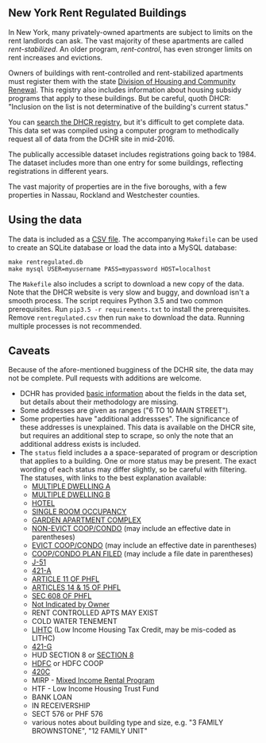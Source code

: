New York Rent Regulated Buildings 
---------------------------------

In New York, many privately-owned apartments are subject to limits on the rent landlords can ask. The vast majority of these apartments are called *rent-stabilized*. An older program, *rent-control*, has even stronger limits on rent increases and evictions.

Owners of buildings with rent-controlled and rent-stabilized apartments must register them with the state [Division of Housing and Community Renewal](http://www.nyshcr.org). This registry also includes information about housing subsidy programs that apply to these buildings. But be careful, quoth DHCR: "Inclusion on the list is not determinative of the building's current status."

You can [search the DHCR registry](https://apps.hcr.ny.gov/BuildingSearch/), but it's difficult to get complete data. This data set was compiled using a computer program to methodically request all of data from the DCHR site in mid-2016.

The publically accessible dataset includes registrations going back to 1984. The dataset includes more than one entry for some buildings, reflecting registrations in different years.

The vast majority of properties are in the five boroughs, with a few properties in Nassau, Rockland and Westchester counties.

## Using the data

The data is included as a [CSV file](rentregulated.csv). The accompanying `Makefile` can be used to create an SQLite database or load the data into a MySQL database:
```
make rentregulated.db
make mysql USER=myusername PASS=mypassword HOST=localhost
```

The `Makefile` also includes a script to download a new copy of the data. Note that the DHCR website is very slow and buggy, and download isn't a smooth process. The script requires Python 3.5 and two common prerequisites. Run `pip3.5 -r requirements.txt` to install the prerequisites. Remove `rentregulated.csv` then run `make` to download the data. Running multiple processes is not recommended.

## Caveats

Because of the afore-mentioned bugginess of the DCHR site, the data may not be complete. Pull requests with additions are welcome.

* DCHR has provided [basic information](https://apps.hcr.ny.gov/buildingsearch/popup.aspx) about the fields in the data set, but details about their methodology are missing.
* Some addresses are given as ranges ("6 TO 10 MAIN STREET").
* Some properties have "additional addressses". The significance of these addresses is unexplained. This data is available on the DHCR site, but requires an additional step to scrape, so only the note that an additional address exists is included.
* The `status` field includes a a space-separated of program or description that applies to a building. One or more status may be present. The exact wording of each status may differ slightly, so be careful with filtering. The statuses, with links to the best explanation available:
    * [MULTIPLE DWELLING A](https://apps.hcr.ny.gov/buildingsearch/popup.aspx#DwellingA)
    * [MULTIPLE DWELLING B](https://apps.hcr.ny.gov/buildingsearch/popup.aspx#DwellingB)
    * [HOTEL](https://apps.hcr.ny.gov/buildingsearch/popup.aspx#Hotel)
    * [SINGLE ROOM OCCUPANCY](https://apps.hcr.ny.gov/buildingsearch/popup.aspx#SingleRoom)
    * [GARDEN APARTMENT COMPLEX](https://apps.hcr.ny.gov/buildingsearch/popup.aspx#Garden)
    * [NON-EVICT COOP/CONDO](https://apps.hcr.ny.gov/buildingsearch/popup.aspx#NonEvict) (may include an effective date in parentheses)
    * [EVICT COOP/CONDO](https://apps.hcr.ny.gov/buildingsearch/popup.aspx#Evict) (may include an effective date in parentheses)
    * [COOP/CONDO PLAN FILED](https://apps.hcr.ny.gov/buildingsearch/popup.aspx#Coop) (may include a file date in parentheses)
    * [J-51](http://www1.nyc.gov/site/hpd/developers/tax-incentives-j51.page)
    * [421-A](http://www1.nyc.gov/site/hpd/developers/tax-incentives-421a.page)
    * [ARTICLE 11 OF PHFL](https://apps.hcr.ny.gov/buildingsearch/popup.aspx#Article11)
    * [ARTICLES 14 & 15 OF PHFL](https://apps.hcr.ny.gov/buildingsearch/popup.aspx#Article14and15)
    * [SEC 608 OF PHFL](https://apps.hcr.ny.gov/buildingsearch/popup.aspx#Section608)
    * [Not Indicated by Owner](https://apps.hcr.ny.gov/buildingsearch/popup.aspx#NotIndicated)
    * RENT CONTROLLED APTS MAY EXIST
    * COLD WATER TENEMENT
    * [LIHTC](https://www.huduser.gov/portal/datasets/lihtc.html) (Low Income Housing Tax Credit, may be mis-coded as LITHC)
    * [421-G](http://www1.nyc.gov/site/hpd/developers/tax-incentives-421g.page)
    * HUD SECTION 8 or [SECTION 8](https://en.wikipedia.org/wiki/Section_8_%28housing%29)
    * [HDFC](http://www1.nyc.gov/site/hpd/owners/homeowner-hdfc.page) or HDFC COOP
    * [420C](http://www1.nyc.gov/site/hpd/developers/tax-incentives-420c.page)
    * MIRP - [Mixed Income Rental Program](http://furmancenter.org/institute/directory/entry/mixed-income-rental-program/)
    * HTF - Low Income Housing Trust Fund
    * BANK LOAN
    * IN RECEIVERSHIP
    * SECT 576 or PHF 576
    * various notes about building type and size, e.g. "3 FAMILY BROWNSTONE", "12 FAMILY UNIT"
